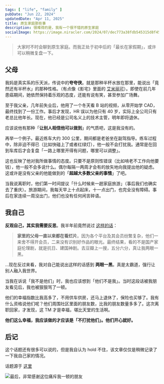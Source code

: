```yaml
---
tags: [ "life", "family" ]
pubDate: "Jun 22, 2024"
updatedDate: "Apr 11, 2025"
title: 原生家庭那些事
description: 很难得的是，我有一个很不错的原生家庭
socialImage: https://image.niracler.com/2024/07/dec773a38fdb545315d8f450f800ec95.png
---
```


> 大家时不时会聊到原生家庭。而我正处于初中后的「最长在家假期」，或许可以稍微复盘一下。

## 父母

我妈是真实系的乐天派，传说中的**夸夸侠**。就是那种半杯水放在那里，能说出「竟然还有半杯水」的那种性格。（有点像《影宅》里面的 [艾米丽可](https://moegirl.icu/%E8%89%BE%E7%B1%B3%E4%B8%BD%E5%8F%AF)）。即使在前几年患癌期间，她依然保持着乐观的态度，还能有说有笑，甚至参加广场舞。

至于我父亲，几年前失业后，他用了一个冬天看 B 站的视频，从零开始学 CAD，最终找到了一份工作。事后才发现，HR 误以为他只有 40 岁，实际上全公司只有老总比他年长。现在，他已经是公司名义上的技术主管，明年即将退休。

应该说他有那种「**让别人相信他可以做到**」的气质吧，这是我没有的。

再举一个例子。最近练车大约 300 公里，期间都是老爸坐在副驾指导。练车过程中，除非迫不得已（比如快碰上了或者红绿灯），他一般不会打扰我。通常是在回到车库后才会复盘「一路上哪里开得有问题，哪里可以调整」。

这也反映了他对我所做事情的态度。只要不是原则性错误（比如啃老不工作向他要钱），他一般不会多说什么。偶尔每隔一两周才会有的放矢地向我提出他的疑虑。这或许是没有父亲的他能做到的「**超越大多数父亲的事情**」了吧。

当我说离职时，他们第一时间提议「什么时候来一趟家庭旅游」（事后我们也确实去了重庆）。旅游期间，我每天早上十点起床，十一点出门，也完全没有障碍。事后在家连续一周没出门，他们也没有任何闲言碎语。

## 我自己

**反观自己，其实我需要反思**。我半年前竟然说过 [这样的话](https://niracler.com/2401-4)：

> **家里的父母一直以来都在看烂片**。因为各个平台及其会员纷繁复杂，他们一来舍不得开会员，二来没有识别好作品的眼光。最终结果，看的不是国产家庭伦理剧，就是抗日、建国神剧。去豆瓣上一搜，五分六分，真让我两眼一黑。

…现在反过来看，我对自己能说出这样的话感到 **两眼一黑**。真是太霸道，强行让别人融入我世界。

当我在诉说「我不是他们」时，我也应该想到「他们不是我」。当时这段话被我朋友看见后，我也被狠狠骂了一顿。

他们的幸福指数比我高多了，不用供车供房，还马上退休了，保险也买够了。我有什么资格说他们呢？他们周围社区里面的朋友数，比我的朋友数量多多了。这次离职回家，才发现，这 TM 才是幸福，堪比天堂的生活啊。

**他们这么幸福，我应该做的才应该是「不打扰他们」。他们开心就好。**

## 后记

这个话题还有很多可以说的，但是我自认为 hold 不住，该文章仅仅是稍微记录了一下我自己家的情况。

话题源于 [这里](https://t.me/polebugisabug/36)

![最后，非常感谢这位痛斥我一顿的朋友](https://image.niracler.com/2024/07/4bed4dcd9a92eae93886e888f517700a.png)
